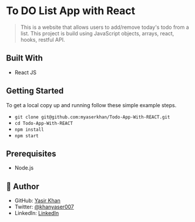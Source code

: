 # To DO List App with React

> This is a website that allows users to add/remove today's todo from a list. This project is build using JavaScript objects, arrays, react, hooks, restful API.

## Built With

- React JS

## Getting Started

To get a local copy up and running follow these simple example steps.

- `git clone git@github.com:myaserkhan/Todo-App-With-REACT.git`
- `cd Todo-App-With-REACT`
- `npm install`
- `npm start`

## Prerequisites

- Node.js

## 👤 Author

- GitHub: [Yasir Khan](https://github.com/githubhandle)
- Twitter: [@khanyaser007](https://twitter.com/twitterhandle)
- LinkedIn: [LinkedIn](https://linkedin.com/in/linkedinhandle)
